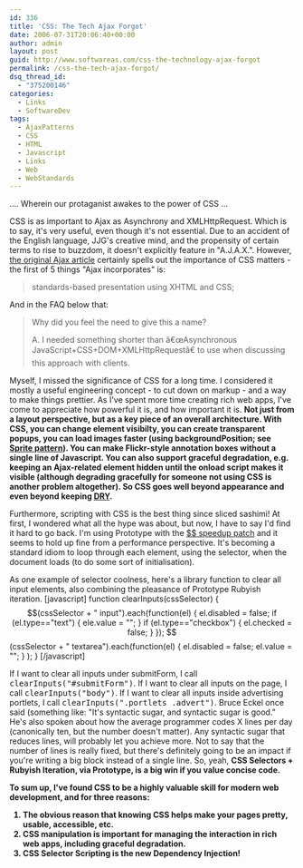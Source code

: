 ```yaml
---
id: 336
title: 'CSS: The Tech Ajax Forgot'
date: 2006-07-31T20:06:40+00:00
author: admin
layout: post
guid: http://www.softwareas.com/css-the-technology-ajax-forgot
permalink: /css-the-tech-ajax-forgot/
dsq_thread_id:
  - "375200146"
categories:
  - Links
  - SoftwareDev
tags:
  - AjaxPatterns
  - CSS
  - HTML
  - Javascript
  - Links
  - Web
  - WebStandards
---
```

.... Wherein our protaganist awakes to the power of CSS ...

CSS is as important to Ajax as Asynchrony and XMLHttpRequest. Which is to say, it's very useful, even though it's not essential. Due to an accident of the English language, JJG's creative mind, and the propensity of certain terms to rise to buzzdom, it doesn't explicitly feature in "A.J.A.X.". However, <a href="http://adaptivepath.com/publications/essays/archives/000385.php">the original Ajax article</a> certainly spells out the importance of CSS matters - the first of 5 things "Ajax incorporates" is:
<blockquote>
standards-based presentation using XHTML and CSS;
</blockquote>

And in the FAQ below that:
<blockquote>
Why did you feel the need to give this a name?

A. I needed something shorter than â€œAsynchronous JavaScript+CSS+DOM+XMLHttpRequestâ€ to use when discussing this approach with clients.
</blockquote>

Myself, I missed the significance of CSS for a long time. I considered it mostly a useful engineering concept - to cut down on markup - and a way to make things prettier. As I've spent more time creating rich web apps, I've come to appreciate how powerful it is, and how important it is. <b>Not just from a layout perspective, but as a key piece of an overall architecture. With CSS, you can change element visibilty, you can create transparent popups, you can load images faster (using backgroundPosition; see <a href="http://ajaxpatterns.org/Sprite">Sprite pattern</a>).  You can make Flickr-style annotation boxes without a single line of Javascript. You can also support graceful degradation, e.g. keeping an Ajax-related element hidden until the onload script makes it visible (although degrading gracefully for someone not using CSS is another problem altogether). So CSS goes well beyond appearance and even beyond keeping <a href="http://www.artima.com/intv/dry.html">DRY</a>.</b>

Furthermore, scripting with CSS is the best thing since sliced sashimi! At first, I wondered what all the hype was about, but now, I have to say I'd find it hard to go back. I'm using Prototype with the <a href="http://www.sylvainzimmer.com/index.php/archives/2006/06/25/speeding-up-prototypes-selector/">$$  speedup patch</a> and it seems to hold up fine from a performance perspective. It's becoming a standard idiom to loop through each element, using the selector, when the document loads (to do some sort of initialisation).

As one example of selector coolness, here's a library function to clear all input elements, also combining the pleasance of Prototype Rubyish iteration.
[javascript]
function clearInputs(cssSelector) {
  $$(cssSelector + " input").each(function(el) {
     el.disabled = false;
     if (el.type=="text") { ele.value = ""; }
     if (el.type=="checkbox") { el.checked = false; }
  });
  $$(cssSelector + " textarea").each(function(el) { el.disabled = false; el.value = ""; } );
}
[/javascript]

If I want to clear all inputs under submitForm, I call <tt>clearInputs("#submitForm")</tt>. If I want to clear all inputs on the page, I call <tt>clearInputs("body")</tt>. If I want to clear all inputs inside advertising portlets, I call <tt>clearInputs(".portlets .advert")</tt>. Bruce Eckel once said (something like: "It's syntactic sugar, and syntactic sugar is good." He's also spoken about how the average programmer codes X lines per day (canonically ten, but the number doesn't matter). Any syntactic sugar that reduces lines, will probably let you achieve more. Not to say that the number of lines is really fixed, but there's definitely going to be an impact if you're writing a big block instead of a single line. So, yeah, <b>CSS Selectors + Rubyish Iteration, via Prototype, is a big win if you value concise code.</b>

<b>
To sum up, I've found CSS to be a highly valuable skill for modern web development, and for three reasons:
<ol>
<li>The obvious reason that knowing CSS helps make your pages pretty, usable, accessible, etc.
<li>CSS manipulation is important for managing the interaction in rich web apps, including graceful degradation.
<li>CSS Selector Scripting is the new Dependency Injection!
</ol>
</b><!--1dabcd1736ea906bf6fd0ad08f356298-->